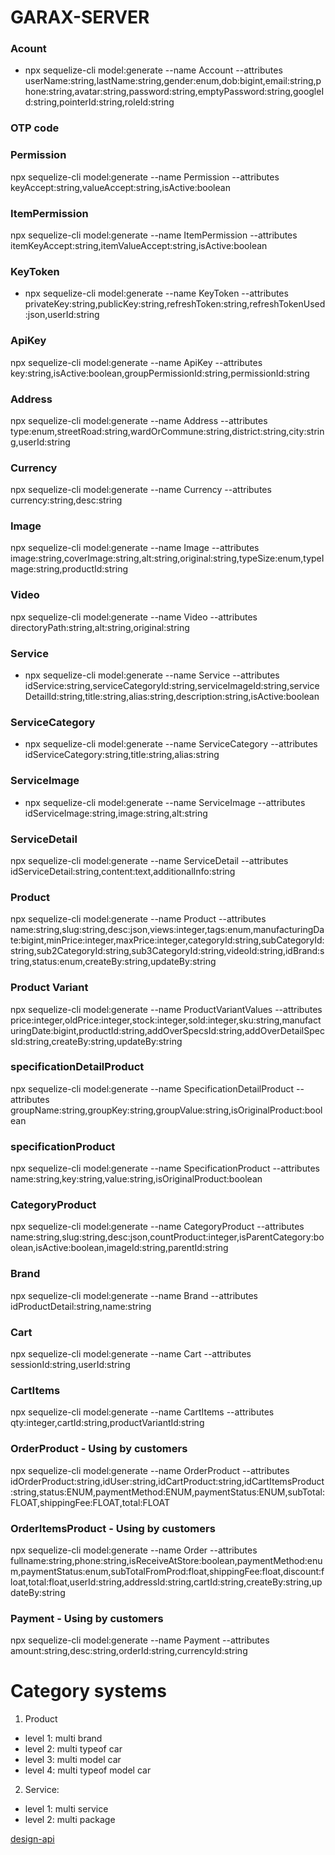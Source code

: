 # GARAX-SERVER

### Acount

- npx sequelize-cli model:generate --name Account --attributes userName:string,lastName:string,gender:enum,dob:bigint,email:string,phone:string,avatar:string,password:string,emptyPassword:string,googleId:string,pointerId:string,roleId:string

### OTP code



### Permission

npx sequelize-cli model:generate --name Permission --attributes keyAccept:string,valueAccept:string,isActive:boolean

### ItemPermission

npx sequelize-cli model:generate --name ItemPermission --attributes itemKeyAccept:string,itemValueAccept:string,isActive:boolean

### KeyToken

- npx sequelize-cli model:generate --name KeyToken --attributes privateKey:string,publicKey:string,refreshToken:string,refreshTokenUsed:json,userId:string

### ApiKey

npx sequelize-cli model:generate --name ApiKey --attributes key:string,isActive:boolean,groupPermissionId:string,permissionId:string

### Address

npx sequelize-cli model:generate --name Address --attributes type:enum,streetRoad:string,wardOrCommune:string,district:string,city:string,userId:string

### Currency

npx sequelize-cli model:generate --name Currency --attributes currency:string,desc:string

### Image

npx sequelize-cli model:generate --name Image --attributes image:string,coverImage:string,alt:string,original:string,typeSize:enum,typeImage:string,productId:string

### Video

npx sequelize-cli model:generate --name Video --attributes directoryPath:string,alt:string,original:string

### Service

- npx sequelize-cli model:generate --name Service --attributes idService:string,serviceCategoryId:string,serviceImageId:string,serviceDetailId:string,title:string,alias:string,description:string,isActive:boolean

### ServiceCategory

- npx sequelize-cli model:generate --name ServiceCategory --attributes idServiceCategory:string,title:string,alias:string

### ServiceImage

- npx sequelize-cli model:generate --name ServiceImage --attributes idServiceImage:string,image:string,alt:string

### ServiceDetail

npx sequelize-cli model:generate --name ServiceDetail --attributes idServiceDetail:string,content:text,additionalInfo:string

### Product

npx sequelize-cli model:generate --name Product --attributes name:string,slug:string,desc:json,views:integer,tags:enum,manufacturingDate:bigint,minPrice:integer,maxPrice:integer,categoryId:string,subCategoryId:string,sub2CategoryId:string,sub3CategoryId:string,videoId:string,idBrand:string,status:enum,createBy:string,updateBy:string

### Product Variant

npx sequelize-cli model:generate --name ProductVariantValues --attributes price:integer,oldPrice:integer,stock:integer,sold:integer,sku:string,manufacturingDate:bigint,productId:string,addOverSpecsId:string,addOverDetailSpecsId:string,createBy:string,updateBy:string

### specificationDetailProduct

npx sequelize-cli model:generate --name SpecificationDetailProduct --attributes groupName:string,groupKey:string,groupValue:string,isOriginalProduct:boolean

### specificationProduct

npx sequelize-cli model:generate --name SpecificationProduct --attributes name:string,key:string,value:string,isOriginalProduct:boolean

### CategoryProduct

npx sequelize-cli model:generate --name CategoryProduct --attributes name:string,slug:string,desc:json,countProduct:integer,isParentCategory:boolean,isActive:boolean,imageId:string,parentId:string

### Brand

npx sequelize-cli model:generate --name Brand --attributes idProductDetail:string,name:string

### Cart

npx sequelize-cli model:generate --name Cart --attributes sessionId:string,userId:string

### CartItems

npx sequelize-cli model:generate --name CartItems --attributes qty:integer,cartId:string,productVariantId:string

### OrderProduct - Using by customers

npx sequelize-cli model:generate --name OrderProduct --attributes idOrderProduct:string,idUser:string,idCartProduct:string,idCartItemsProduct:string,status:ENUM,paymentMethod:ENUM,paymentStatus:ENUM,subTotal:FLOAT,shippingFee:FLOAT,total:FLOAT

### OrderItemsProduct - Using by customers

npx sequelize-cli model:generate --name Order --attributes fullname:string,phone:string,isReceiveAtStore:boolean,paymentMethod:enum,paymentStatus:enum,subTotalFromProd:float,shippingFee:float,discount:float,total:float,userId:string,addressId:string,cartId:string,createBy:string,updateBy:string

<!-- ### OrderStaff- Using by staffs in dashboard

npx sequelize-cli model:generate --name OrderStaff --attributes idOrderStaff:string,idUser:string,name:string -->

### Payment - Using by customers

npx sequelize-cli model:generate --name Payment --attributes amount:string,desc:string,orderId:string,currencyId:string

# Category systems

1. Product

- level 1: multi brand
- level 2: multi typeof car
- level 3: multi model car
- level 4: multi typeof model car

2. Service:

- level 1: multi service
- level 2: multi package

[design-api](https://hocspringboot.net/2020/10/26/mot-so-nguyen-tac-thiet-ke-api/?fbclid=IwY2xjawHDr6BleHRuA2FlbQIxMAABHTisRKr6fTya628moBSRaWnrMtXd22DISP715WRVBwmiR5FloOtaVacf2w_aem_rgxt8HaamS80eu1bctU8YQ#11_HTTP_status_code_va_error_message)
